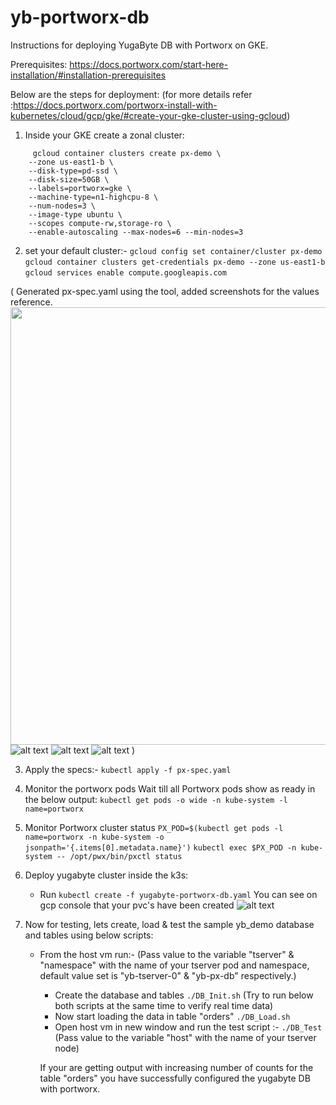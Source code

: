 # yb-portworx-db
Instructions for deploying YugaByte DB with Portworx on GKE.

Prerequisites: https://docs.portworx.com/start-here-installation/#installation-prerequisites

Below are the steps for deployment:
 (for more details refer :https://docs.portworx.com/portworx-install-with-kubernetes/cloud/gcp/gke/#create-your-gke-cluster-using-gcloud)

1. Inside your GKE create a zonal cluster:
```
     gcloud container clusters create px-demo \ 
    --zone us-east1-b \
    --disk-type=pd-ssd \
    --disk-size=50GB \
    --labels=portworx=gke \
    --machine-type=n1-highcpu-8 \
    --num-nodes=3 \
    --image-type ubuntu \
    --scopes compute-rw,storage-ro \
    --enable-autoscaling --max-nodes=6 --min-nodes=3
```

2. set your default cluster:-
``` gcloud config set container/cluster px-demo ```
``` gcloud container clusters get-credentials px-demo --zone us-east1-b ```
``` gcloud services enable compute.googleapis.com ```

 ( Generated px-spec.yaml using the tool, added screenshots for the values reference.
<img src="https://github.com/infracloudio/yb-portworx-db/blob/development/Images/basic.png" width="700" >
![alt text](https://github.com/infracloudio/yb-portworx-db/blob/development/Images/Network.png)
![alt text](https://github.com/infracloudio/yb-portworx-db/blob/development/Images/Storage.png)
![alt text](https://github.com/infracloudio/yb-portworx-db/blob/development/Images/Customize.png)
 )
 
3. Apply the specs:-
``` kubectl apply -f px-spec.yaml ```

4. Monitor the portworx pods
Wait till all Portworx pods show as ready in the below output:
``` kubectl get pods -o wide -n kube-system -l name=portworx ```

5. Monitor Portworx cluster status
``` PX_POD=$(kubectl get pods -l name=portworx -n kube-system -o jsonpath='{.items[0].metadata.name}') ```
``` kubectl exec $PX_POD -n kube-system -- /opt/pwx/bin/pxctl status ```


6. Deploy yugabyte cluster inside the k3s:
    * Run ``` kubectl create -f yugabyte-portworx-db.yaml ```
You can see on gcp console that your pvc's have been created
![alt text](https://github.com/infracloudio/yb-portworx-db/blob/development/Images/pvc.png)

7. Now for testing, lets create, load & test the sample yb_demo database and tables using below scripts:
    * From the host vm run:-
    (Pass value to the variable "tserver" & "namespace" with the name of your tserver pod and namespace, default value set is "yb-tserver-0" & "yb-px-db" respectively.)
        * Create the database and tables
        ``` ./DB_Init.sh ``` 
        (Try to run below both scripts at the same time to verify real time data)
        * Now start loading the data in table "orders" 
        ``` ./DB_Load.sh ```
        * Open host vm in new window and run the test script :-
        ``` ./DB_Test ``` 
        (Pass value to the variable "host" with the name of your tserver node)
        
        If your are getting output with increasing number of counts for the table "orders" you have successfully configured the yugabyte DB with portworx.
